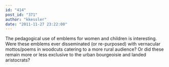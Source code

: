 ```yaml
---
id: "414"
post_id: "371"
author: "kkessler"
date: "2011-11-27 23:22:00"
---
```

The pedagogical use of emblems for women and children is interesting. Were these emblems ever disseminated (or re-purposed) with vernacular mottos/poems in woodcuts catering to a more rural audience? Or did these remain more or less exclusive to the urban bourgeoisie and landed aristocrats?
